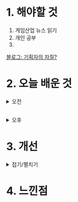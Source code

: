 
# 1. 해야할 것

1. 게임산업 뉴스 읽기 
2. 개인 공부  
3. 

[블로그: 기획자의 자질?](https://blog.naver.com/onlybest01/221138283883)


# 2. 오늘 배운 것

<details>
<summary>오전</summary>


</details>

##

<details>
<summary>오후</summary>


</details>




# 3. 개선


<details>
<summary>접기/펼치기</summary>


</details>



# 4. 느낀점


